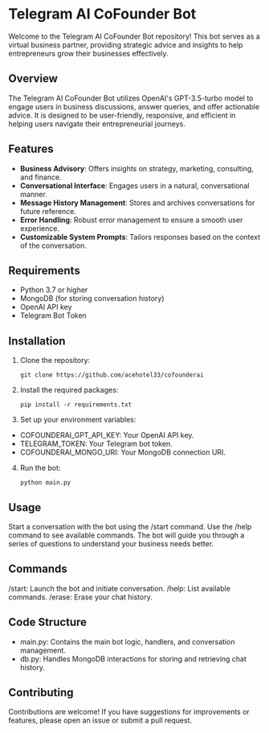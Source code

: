 # Telegram AI CoFounder Bot

Welcome to the Telegram AI CoFounder Bot repository! This bot serves as a virtual business partner, providing strategic advice and insights to help entrepreneurs grow their businesses effectively.

## Overview

The Telegram AI CoFounder Bot utilizes OpenAI's GPT-3.5-turbo model to engage users in business discussions, answer queries, and offer actionable advice. It is designed to be user-friendly, responsive, and efficient in helping users navigate their entrepreneurial journeys.

## Features

- **Business Advisory**: Offers insights on strategy, marketing, consulting, and finance.
- **Conversational Interface**: Engages users in a natural, conversational manner.
- **Message History Management**: Stores and archives conversations for future reference.
- **Error Handling**: Robust error management to ensure a smooth user experience.
- **Customizable System Prompts**: Tailors responses based on the context of the conversation.

## Requirements

- Python 3.7 or higher
- MongoDB (for storing conversation history)
- OpenAI API key
- Telegram Bot Token

## Installation

1. Clone the repository:
   ```
   git clone https://github.com/acehotel33/cofounderai 
   ```
2. Install the required packages:
   ```
   pip install -r requirements.txt
   ```
3. Set up your environment variables:

* COFOUNDERAI_GPT_API_KEY: Your OpenAI API key.
* TELEGRAM_TOKEN: Your Telegram bot token.
* COFOUNDERAI_MONGO_URI: Your MongoDB connection URI.

4. Run the bot:
   ```
   python main.py
   ```

## Usage
Start a conversation with the bot using the /start command.
Use the /help command to see available commands.
The bot will guide you through a series of questions to understand your business needs better.

## Commands
/start: Launch the bot and initiate conversation.
/help: List available commands.
/erase: Erase your chat history.

## Code Structure
* main.py: Contains the main bot logic, handlers, and conversation management.
* db.py: Handles MongoDB interactions for storing and retrieving chat history.

## Contributing
Contributions are welcome! If you have suggestions for improvements or features, please open an issue or submit a pull request.
